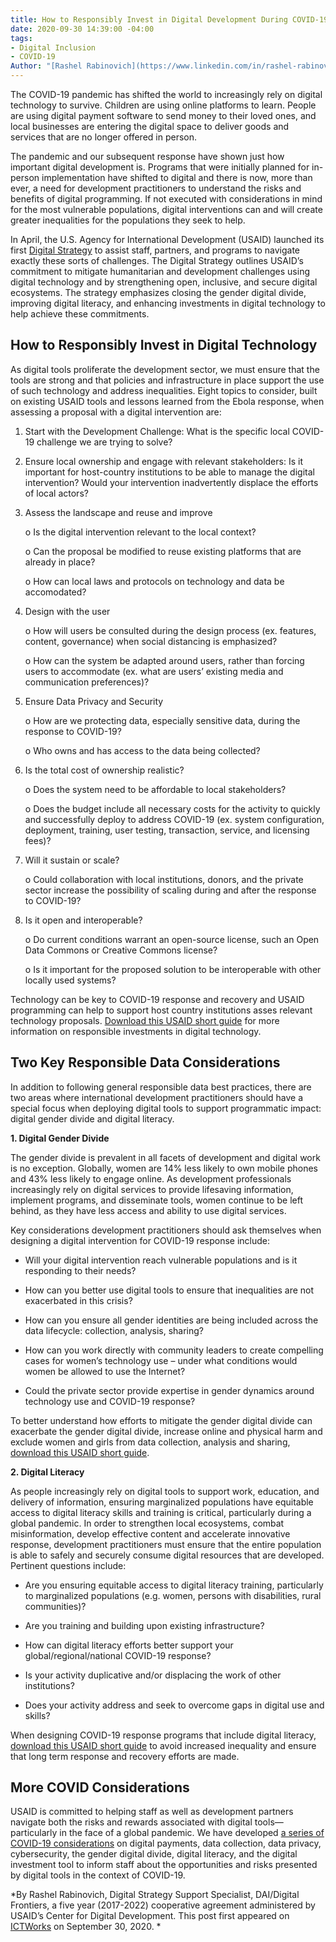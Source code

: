 ```yaml
---
title: How to Responsibly Invest in Digital Development During COVID-19 Response
date: 2020-09-30 14:39:00 -04:00
tags:
- Digital Inclusion
- COVID-19
Author: "[Rashel Rabinovich](https://www.linkedin.com/in/rashel-rabinovich-b3469099?challengeId=AQEy5wdzmx-JvQAAAXTgVbP65l_jvqz9qhAPg2VLEh-mJiptq7ldu-geOmVCajVP-AEG4JeFys-mWPPY_42oRnAtXG1ro7U5CA&submissionId=280315a5-13a4-3916-95b1-5178d9f80479)"
---
```


The COVID-19 pandemic has shifted the world to increasingly rely on digital technology to survive. Children are using online platforms to learn. People are using digital payment software to send money to their loved ones, and local businesses are entering the digital space to deliver goods and services that are no longer offered in person.

The pandemic and our subsequent response have shown just how important digital development is. Programs that were initially planned for in-person implementation have shifted to digital and there is now, more than ever, a need for development practitioners to understand the risks and benefits of digital programming. If not executed with considerations in mind for the most vulnerable populations, digital interventions can and will create greater inequalities for the populations they seek to help.

In April, the U.S. Agency for International Development (USAID) launched its first [Digital Strategy](https://www.usaid.gov/sites/default/files/documents/15396/USAID_Digital_Strategy.pdf) to assist staff, partners, and programs to navigate exactly these sorts of challenges. The Digital Strategy outlines USAID’s commitment to mitigate humanitarian and development challenges using digital technology and by strengthening open, inclusive, and secure digital ecosystems. The strategy emphasizes closing the gender digital divide, improving digital literacy, and enhancing investments in digital technology to help achieve these commitments.

## How to Responsibly Invest in Digital Technology

As digital tools proliferate the development sector, we must ensure that the tools are strong and that policies and infrastructure in place support the use of such technology and address inequalities. Eight topics to consider, built on existing USAID tools and lessons learned from the Ebola response, when assessing a proposal with a digital intervention are:

1. Start with the Development Challenge: What is the specific local COVID-19 challenge we are trying to solve?

2. Ensure local ownership and engage with relevant stakeholders: Is it important for host-country institutions to be able to manage the digital intervention? Would your intervention inadvertently displace the efforts of local actors?

3. Assess the landscape and reuse and improve

   o Is the digital intervention relevant to the local context?

   o Can the proposal be modified to reuse existing platforms that are already in place?

   o How can local laws and protocols on technology and data be accomodated?

4. Design with the user

   o How will users be consulted during the design process (ex. features, content, governance) when social distancing is emphasized?

   o How can the system be adapted around users, rather than forcing users to accommodate (ex. what are users’ existing media and communication preferences)?

5. Ensure Data Privacy and Security

   o How are we protecting data, especially sensitive data, during the response to COVID-19?

   o Who owns and has access to the data being collected?

6. Is the total cost of ownership realistic?

   o Does the system need to be affordable to local stakeholders?

   o Does the budget include all necessary costs for the activity to quickly and successfully deploy to address COVID-19 (ex. system configuration, deployment, training, user testing, transaction, service, and licensing fees)?

7. Will it sustain or scale?

   o Could collaboration with local institutions, donors, and the private sector increase the possibility of scaling during and after the response to COVID-19?

8. Is it open and interoperable?

   o Do current conditions warrant an open-source license, such an Open Data Commons or Creative Commons license?

   o Is it important for the proposed solution to be interoperable with other locally used systems?

Technology can be key to COVID-19 response and recovery and USAID programming can help to support host country institutions asses relevant technology proposals. [Download this USAID short guide](https://www.usaid.gov/digital-development/covid-19/investing-digital-technology) for more information on responsible investments in digital technology.

## Two Key Responsible Data Considerations

In addition to following general responsible data best practices, there are two areas where international development practitioners should have a special focus when deploying digital tools to support programmatic impact: digital gender divide and digital literacy.

**1. Digital Gender Divide**

The gender divide is prevalent in all facets of development and digital work is no exception. Globally, women are 14% less likely to own mobile phones and 43% less likely to engage online. As development professionals increasingly rely on digital services to provide lifesaving information, implement programs, and disseminate tools, women continue to be left behind, as they have less access and ability to use digital services.

Key considerations development practitioners should ask themselves when designing a digital intervention for COVID-19 response include:

* Will your digital intervention reach vulnerable populations and is it responding to their needs?

* How can you better use digital tools to ensure that inequalities are not exacerbated in this crisis?

* How can you ensure all gender identities are being included across the data lifecycle: collection, analysis, sharing?

* How can you work directly with community leaders to create compelling cases for women’s technology use – under what conditions would women be allowed to use the Internet?

* Could the private sector provide expertise in gender dynamics around technology use and COVID-19 response?

To better understand how efforts to mitigate the gender digital divide can exacerbate the gender digital divide, increase online and physical harm and exclude women and girls from data collection, analysis and sharing, [download this USAID short guide](https://www.usaid.gov/digital-development/covid-19/gender-digital-divide).

**2. Digital Literacy**

As people increasingly rely on digital tools to support work, education, and delivery of information, ensuring marginalized populations have equitable access to digital literacy skills and training is critical, particularly during a global pandemic. In order to strengthen local ecosystems, combat misinformation, develop effective content and accelerate innovative response, development practitioners must ensure that the entire population is able to safely and securely consume digital resources that are developed. Pertinent questions include:

* Are you ensuring equitable access to digital literacy training, particularly to marginalized populations (e.g. women, persons with disabilities, rural communities)?

* Are you training and building upon existing infrastructure?

* How can digital literacy efforts better support your global/regional/national COVID-19 response?

* Is your activity duplicative and/or displacing the work of other institutions?

* Does your activity address and seek to overcome gaps in digital use and skills?

When designing COVID-19 response programs that include digital literacy, [download this USAID short guide](https://www.usaid.gov/digital-development/covid-19/digital-literacy) to avoid increased inequality and ensure that long term response and recovery efforts are made.

## More COVID Considerations

USAID is committed to helping staff as well as development partners navigate both the risks and rewards associated with digital tools—particularly in the face of a global pandemic. We have developed [a series of COVID-19 considerations](https://www.usaid.gov/digital-development/covid-19) on digital payments, data collection, data privacy, cybersecurity, the gender digital divide, digital literacy, and the digital investment tool to inform staff about the opportunities and risks presented by digital tools in the context of COVID-19.

*By Rashel Rabinovich, Digital Strategy Support Specialist, DAI/Digital Frontiers, a five year (2017-2022) cooperative agreement administered by USAID’s Center for Digital Development. This post first appeared on [ICTWorks](https://www.ictworks.org/responsibly-invest-digital-development-covid-19-response/#.X3TQsWhKiUl) on September 30, 2020. *